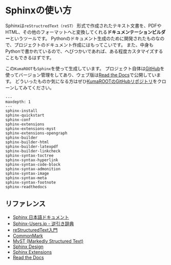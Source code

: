 # Sphinxの使い方

Sphinxは``reStructredText（reST）`` 形式で作成されたテキスト文書を、PDFやHTML、その他のフォーマットへと変換してくれる**ドキュメンテーションビルダー**というツールです。
Pythonのドキュメント生成のために開発されたものなので、プロジェクトのドキュメント作成にはもってこいです。
また、中身もPythonで書かれているので、へびつかいであれば、ある程度カスタマイズすることもできるはずです。

この``KumaROOT``も``Sphinx``を使って生成しています。
プロジェクト自体は[GitHub](https://github.com/shotakaha/kumaroot/)を使ってバージョン管理をしてあり、ウェブ版は[Read the Docs](https://kumaroot.readthedocs.io/ja/latest/)で公開しています。
どういったものか気になる方はぜひ[KumaROOTのGitHubリポジトリ](https://github.com/shotakaha/kumaroot)をクローンしてみてください。

```{toctree}
---
maxdepth: 1
---
sphinx-install
sphinx-quickstart
sphinx-conf
sphinx-extensions
sphinx-extensions-myst
sphinx-extensions-opengraph
sphinx-builder
sphinx-builder-html
sphinx-builder-latexpdf
sphinx-builder-linkcheck
sphinx-syntax-toctree
sphinx-syntax-hyperlink
sphinx-syntax-code-block
sphinx-syntax-admonition
sphinx-syntax-image
sphinx-syntax-meta
sphinx-syntax-footnote
sphinx-readthedocs
```

## リファレンス

- [Sphinx 日本語ドキュメント](https://www.sphinx-doc.org/ja/master/index.html)
- [Sphinx-Users.jp - 逆引き辞典](https://sphinx-users.jp/reverse-dict/index.html)
- [reStructuredText入門](https://www.sphinx-doc.org/ja/master/usage/restructuredtext/basics.html)
- [CommonMark](https://commonmark.org/)
- [MyST (Markedly Structured Text)](https://myst-parser.readthedocs.io/en/latest)
- [Sphinx Design](https://sphinx-design.readthedocs.io/en/latest/)
- [Sphinx Extensions](https://sphinx-extensions.readthedocs.io/en/latest/)
- [Read the Docs](https://readthedocs.org/)

